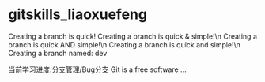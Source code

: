 # gitskills_liaoxuefeng
Creating a branch is quick!
Creating a branch is quick & simple!\n
Creating a branch is quick AND simple!\n
Creating a branch is quick and simple!\n
Creating a branch named: dev

当前学习进度:分支管理/Bug分支
Git is a free software ...
